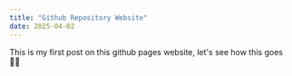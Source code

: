 ```yaml
---
title: "Github Repository Website"
date: 2025-04-02
---
```


This is my first post on this github pages website, let's see how this goes ✌🏾

